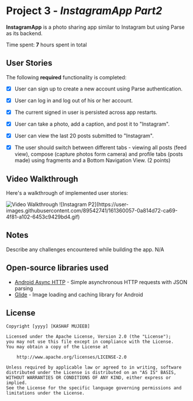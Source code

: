 # Project 3 - *InstagramApp Part2*

**InstagramApp** is a photo sharing app similar to Instagram but using Parse as its backend.

Time spent: **7** hours spent in total

## User Stories

The following **required** functionality is completed:
- [X] User can sign up to create a new account using Parse authentication.
- [X] User can log in and log out of his or her account.
- [X] The current signed in user is persisted across app restarts.
- [X] User can take a photo, add a caption, and post it to "Instagram".
- [X] User can view the last 20 posts submitted to "Instagram".
- [X] The user should switch between different tabs - viewing all posts (feed view), compose (capture photos form camera) and profile tabs (posts made) using fragments and a Bottom Navigation View. (2 points)



## Video Walkthrough

Here's a walkthrough of implemented user stories:

<img src='https://imgur.com/y87HCWs.gif' title='Video Walkthrough' width='' alt='Video Walkthrough' />
![Instagram P2](https://user-images.githubusercontent.com/89542741/161360057-0a814d72-ca69-4f81-a102-6453c9429bd4.gif)


## Notes

Describe any challenges encountered while building the app.
N/A

## Open-source libraries used

- [Android Async HTTP](https://github.com/codepath/CPAsyncHttpClient) - Simple asynchronous HTTP requests with JSON parsing
- [Glide](https://github.com/bumptech/glide) - Image loading and caching library for Android

## License

    Copyright [yyyy] [KASHAF MUJEEB]

    Licensed under the Apache License, Version 2.0 (the "License");
    you may not use this file except in compliance with the License.
    You may obtain a copy of the License at

        http://www.apache.org/licenses/LICENSE-2.0

    Unless required by applicable law or agreed to in writing, software
    distributed under the License is distributed on an "AS IS" BASIS,
    WITHOUT WARRANTIES OR CONDITIONS OF ANY KIND, either express or implied.
    See the License for the specific language governing permissions and
    limitations under the License.
